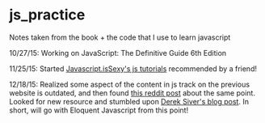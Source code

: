 # js_practice
Notes taken from the book + the code that I use to learn javascript

10/27/15: 
Working on JavaScript: The Definitive Guide 6th Edition

11/25/15: 
Started [Javascript.isSexy's js tutorials](http://javascriptissexy.com/how-to-learn-javascript-properly/) recommended by a friend!

12/18/15: 
Realized some aspect of the content in js track on the previous website is outdated, and then found [this reddit post](https://www.reddit.com/r/learnjavascript/comments/34zr9u/dated_material_in_beginning_javascript_4th_edition/) about the same point. Looked for new resource and stumbled upon [Derek Siver's blog post](https://sivers.org/learn-js). 
In short, will go with Eloquent Javascript from this point!

